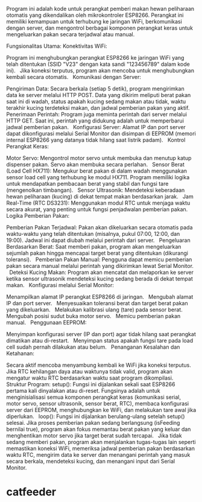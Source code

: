 Program ini adalah kode untuk perangkat pemberi makan hewan peliharaan otomatis yang dikendalikan oleh mikrokontroler ESP8266. Perangkat ini memiliki kemampuan untuk terhubung ke jaringan WiFi, berkomunikasi dengan server, dan mengontrol berbagai komponen perangkat keras untuk mengeluarkan pakan secara terjadwal atau manual.

Fungsionalitas Utama:
Konektivitas WiFi:

Program ini menghubungkan perangkat ESP8266 ke jaringan WiFi yang telah ditentukan (SSID "V23" dengan kata sandi "123456789" dalam kode ini).    
Jika koneksi terputus, program akan mencoba untuk menghubungkan kembali secara otomatis.    
Komunikasi dengan Server:

Pengiriman Data: Secara berkala (setiap 5 detik), program mengirimkan data ke server melalui HTTP POST. Data yang dikirim meliputi berat pakan saat ini di wadah, status apakah kucing sedang makan atau tidak, waktu terakhir kucing terdeteksi makan, dan jadwal pemberian pakan yang aktif.    
Penerimaan Perintah: Program juga meminta perintah dari server melalui HTTP GET. Saat ini, perintah yang didukung adalah untuk memperbarui jadwal pemberian pakan.    
Konfigurasi Server: Alamat IP dan port server dapat dikonfigurasi melalui Serial Monitor dan disimpan di EEPROM (memori internal ESP8266 yang datanya tidak hilang saat listrik padam).    
Kontrol Perangkat Keras:

Motor Servo: Mengontrol motor servo untuk membuka dan menutup katup dispenser pakan.  Servo akan membuka secara perlahan.    
Sensor Berat (Load Cell HX711): Mengukur berat pakan di dalam wadah menggunakan sensor load cell yang terhubung ke modul HX711.  Program memiliki logika untuk mendapatkan pembacaan berat yang stabil dan fungsi tare (mengenolkan timbangan).    
Sensor Ultrasonik: Mendeteksi keberadaan hewan peliharaan (kucing) di dekat tempat makan berdasarkan jarak.    
Jam Real-Time (RTC DS3231): Menggunakan modul RTC untuk menjaga waktu secara akurat, yang penting untuk fungsi penjadwalan pemberian pakan.    
Logika Pemberian Pakan:

Pemberian Pakan Terjadwal: Pakan akan dikeluarkan secara otomatis pada waktu-waktu yang telah ditentukan (misalnya, pukul 07:00, 12:00, dan 19:00).  Jadwal ini dapat diubah melalui perintah dari server.    
Pengeluaran Berdasarkan Berat: Saat memberi pakan, program akan mengeluarkan sejumlah pakan hingga mencapai target berat yang ditentukan (dikurangi toleransi).    
Pemberian Pakan Manual: Pengguna dapat memicu pemberian pakan secara manual melalui perintah yang dikirimkan lewat Serial Monitor.    
Deteksi Kucing Makan: Program akan mencatat dan melaporkan ke server ketika sensor ultrasonik mendeteksi kucing sedang berada di dekat tempat makan.    
Konfigurasi melalui Serial Monitor:

Menampilkan alamat IP perangkat ESP8266 di jaringan.    
Mengubah alamat IP dan port server.    
Menyesuaikan toleransi berat dan target berat pakan yang dikeluarkan.    
Melakukan kalibrasi ulang (tare) pada sensor berat.    
Mengubah posisi sudut buka motor servo.    
Memicu pemberian pakan manual.    
Penggunaan EEPROM:

Menyimpan konfigurasi server (IP dan port) agar tidak hilang saat perangkat dimatikan atau di-restart.    
Menyimpan status apakah fungsi tare pada load cell sudah pernah dilakukan atau belum.    
Penanganan Kesalahan dan Ketahanan:

Secara aktif mencoba menyambung kembali ke WiFi jika koneksi terputus.    
Jika RTC kehilangan daya atau waktunya tidak valid, program akan mengatur waktu RTC berdasarkan waktu saat program dikompilasi.    
Struktur Program:
setup(): Fungsi ini dijalankan sekali saat ESP8266 pertama kali dinyalakan atau di-reset. Fungsinya adalah untuk menginisialisasi semua komponen perangkat keras (komunikasi serial, motor servo, sensor ultrasonik, sensor berat, RTC), membaca konfigurasi server dari EEPROM, menghubungkan ke WiFi, dan melakukan tare awal jika diperlukan.    
loop(): Fungsi ini dijalankan berulang-ulang setelah setup() selesai.
Jika proses pemberian pakan sedang berlangsung (isFeeding bernilai true), program akan fokus memantau berat pakan yang keluar dan menghentikan motor servo jika target berat sudah tercapai.    
Jika tidak sedang memberi pakan, program akan menjalankan tugas-tugas lain seperti memastikan koneksi WiFi, memeriksa jadwal pemberian pakan berdasarkan waktu RTC, mengirim data ke server dan menangani perintah yang masuk secara berkala, mendeteksi kucing, dan menangani input dari Serial Monitor.    
# catfeeder
